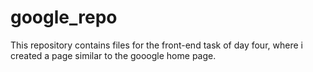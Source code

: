 # google_repo

This repository contains files for the front-end task of day four, where i created a page similar to the gooogle home page.
